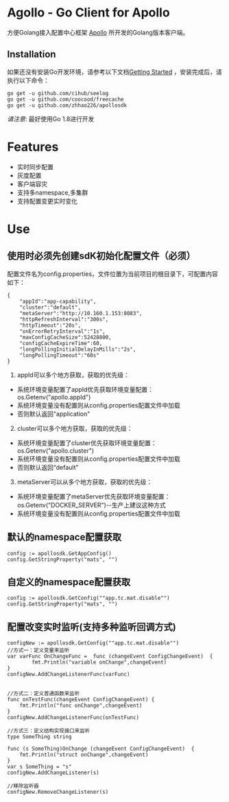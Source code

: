 Agollo - Go Client for Apollo
=============================


方便Golang接入配置中心框架 [Apollo](https://github.com/ctripcorp/apollo) 所开发的Golang版本客户端。

Installation
------------

如果还没有安装Go开发环境，请参考以下文档[Getting Started](http://golang.org/doc/install.html) ，安装完成后，请执行以下命令：

``` shell
go get -u github.com/cihub/seelog
go get -u github.com/coocood/freecache
go get -u github.com/zhhao226/apollosdk
```


*请注意*: 最好使用Go 1.8进行开发

# Features
* 实时同步配置
* 灰度配置
* 客户端容灾
* 支持多namespace,多集群
* 支持配置变更实时变化

# Use
## 使用时必须先创建sdK初始化配置文件（必须）
配置文件名为config.properties，文件位置为当前项目的根目录下，可配置内容如下：
```
{
    "appId":"app-capability",
    "cluster":"default",
    "metaServer":"http://10.160.1.153:8083",
    "httpRefreshInterval":"300s",
    "httpTimeout":"20s",
    "onErrorRetryInterval":"1s",
    "maxConfigCacheSize":52428800,
    "configCacheExpireTime":60,
    "longPollingInitialDelayInMills":"2s",
    "longPollingTimeout":"60s"
}
```
1. appId可以多个地方获取，获取的优先级：
- 系统环境变量配置了appId优先获取环境变量配置：os.Getenv("apollo.appId")
- 系统环境变量没有配置则从config.properties配置文件中加载
- 否则默认返回"application"
2. cluster可以多个地方获取，获取的优先级：
- 系统环境变量配置了cluster优先获取环境变量配置：os.Getenv("apollo.cluster")
- 系统环境变量没有配置则从config.properties配置文件中加载
- 否则默认返回“default”
3. metaServer可以从多个地方获取，获取的优先级：
- 系统环境变量配置了metaServer优先获取环境变量配置：os.Getenv("DOCKER_SERVER")--生产上建议这种方式
- 系统环境变量没有配置则从config.properties配置文件中加载

## 默认的namespace配置获取
```
config := apollosdk.GetAppConfig()
config.GetStringProperty("mats", "")

```
## 自定义的namespace配置获取
```
config := apollosdk.GetConfig(""app.tc.mat.disable"")
config.GetStringProperty("mats", "")
```
## 配置改变实时监听(支持多种监听回调方式)
```
configNew := apollosdk.GetConfig(""app.tc.mat.disable"")
//方式一：定义变量来监听
var varFunc OnChangeFunc =  func (changeEvent ConfigChangeEvent)  {
		fmt.Println("variable onChange",changeEvent)
}
configNew.AddChangeListenerFunc(varFunc)


//方式二：定义普通函数来监听
func onTestFunc(changeEvent ConfigChangeEvent) {
	fmt.Println("func onChange",changeEvent)
}
configNew.AddChangeListenerFunc(onTestFunc)

//方式三：定义结构实现接口来监听
type SomeThing string

func (s SomeThing)OnChange (changeEvent ConfigChangeEvent)  {
	fmt.Println("struct onChange",changeEvent)
}
var s SomeThing = "s"
configNew.AddChangeListener(s)

//移除监听器
configNew.RemoveChangeListener(s)
```
